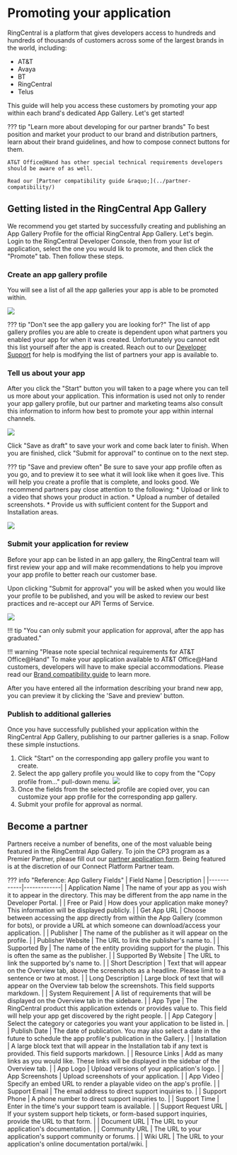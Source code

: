 # Promoting your application

RingCentral is a platform that gives developers access to hundreds and hundreds of thousands of customers across some of the largest brands in the world, including:

* AT&T
* Avaya
* BT
* RingCentral
* Telus

This guide will help you access these customers by promoting your app within each brand's dedicated App Gallery. Let's get started!

??? tip "Learn more about developing for our partner brands"
    To best position and market your product to our brand and distribution partners, learn about their brand guidelines, and how to compose connect buttons for them.
    
    AT&T Office@Hand has other special technical requirements developers should be aware of as well.
    
    Read our [Partner compatibility guide &raquo;](../partner-compatibility/)

## Getting listed in the RingCentral App Gallery

We recommend you get started by successfully creating and publishing an App Gallery Profile for the official RingCentral App Gallery. Let's begin. Login to the RingCentral Developer Console, then from your list of application, select the one you would lik to promote, and then click the "Promote" tab. Then follow these steps. 

### Create an app gallery profile

You will see a list of all the app galleries your app is able to be promoted within.

<img class="img-fluid mx-auto d-block" src="../promote-1.png" style="max-width: 500px">

??? tip "Don't see the app gallery you are looking for?"
    The list of app gallery profiles you are able to create is dependent upon what partners you enabled your app for when it was created. Unfortunately you cannot edit this list yourself after the app is created. Reach out to our [Developer Support](mailto:devsupport@ringcentral.com) for help is modifying the list of partners your app is available to. 

### Tell us about your app

After you click the "Start" button you will taken to a page where you can tell us more about your application. This information is used not only to render your app gallery profile, but our partner and marketing teams also consult this information to inform how best to promote your app within internal channels. 

<img class="img-fluid mx-auto d-block" src="../promote-2.png" style="max-width: 500px">

Click "Save as draft" to save your work and come back later to finish. When you are finished, click "Submit for approval" to continue on to the next step. 

??? tip "Save and preview often"
    Be sure to save your app profile often as you go, and to preview it to see what it will look like when it goes live. This will help you create a profile that is complete, and looks good. We recommend partners pay close attention to the following:
    * Upload or link to a video that shows your product in action.
    * Upload a number of detailed screenshots.
    * Provide us with sufficient content for the Support and Installation areas. 

<img class="img-fluid mx-auto d-block" src="../promote-4.png" style="max-width: 500px">

### Submit your application for review

Before your app can be listed in an app gallery, the RingCentral team will first review your app and will make recommendations to help you improve your app profile to better reach our customer base.

Upon clicking "Submit for approval" you will be asked when you would like your profile to be published, and you will be asked to review our best practices and re-accept our API Terms of Service. 

<img class="img-fluid mx-auto d-block" src="../promote-3.png" style="max-width: 500px">

!!! tip "You can only submit your application for approval, after the app has graduated."

!!! warning "Please note special technical requirements for AT&T Office@Hand"
    To make your application available to AT&T Office@Hand customers, developers will have to make special accommodations. Please read our [Brand compatibility guide](../partner-compatibility/) to learn more. 

After you have entered all the information describing your brand new app, you can preview it by clicking the 'Save and preview' button.

### Publish to additional galleries

Once you have successfully published your application within the RingCentral App Gallery, publishing to our partner galleries is a snap. Follow these simple instuctions.

1. Click "Start" on the corresponding app gallery profile you want to create.
2. Select the app gallery profile you would like to copy from the "Copy profile from..." pull-down menu.
   <img class="img-fluid" src="../promote-6.png" style="max-width: 500px">
3. Once the fields from the selected profile are copied over, you can customize your app profile for the corresponding app gallery.
4. Submit your profile for approval as normal. 

## Become a partner

Partners receive a number of benefits, one of the most valuable being featured in the RingCentral App Gallery. To join the CP3 program as a Premier Partner, please fill out our [partner application form](https://www.ringcentral.com/partner/isvagentform.html). Being featured is at the discretion of our Connect Platform Partner team.

??? info "Reference: App Gallery Fields"
    | Field Name | Description |
    |------------|-------------|
    | Application Name  | The name of your app as you wish it to appear in the directory. This may be different from the app name in the Developer Portal. |
    | Free or Paid  | How does your application make money? This information will be displayed publicly. |
    | Get App URL  | Choose between accessing the app directly from within the App Gallery (common for bots), or provide a URL at which someone can download/access your application.  |
    | Publisher  | The name of the publisher as it will appear on the profile.  |
    | Publisher Website | The URL to link the publisher's name to. |
    | Supported By | The name of the entity providing support for the plugin. This is often the same as the publisher.  |
    | Supported By Website | The URL to link the supported by's name to.  |
    | Short Description | Text that will appear on the Overview tab, above the screenshots as a headline. Please limit to a sentence or two at most. |
    | Long Description | Large block of text that will appear on the Overview tab below the screenshots. This field supports markdown. |
    | System Requirement | A list of requirements that will be displayed on the Overview tab in the sidebare. |
    | App Type | The RingCentral product this application extends or provides value to. This field will help your app get discovered by the right people. |
    | App Category | Select the category or categories you want your application to be listed in. |
    | Publish Date | The date of publication. You may also select a date in the future to schedule the app profile's publication in the Gallery. |
    | Installation | A large block text that will appear in the Installation tab if any text is provided. This field supports markdown. |
    | Resource Links | Add as many links as you would like. These links will be displayed in the sidebar of the Overview tab. |
    | App Logo | Upload versions of your application's logo. |
    | App Screenshots | Upload screenshots of your application. |
    | App Video | Specify an embed URL to render a playable video on the app's profile. |
    | Support Email | The email address to direct support inquiries to. |
    | Support Phone | A phone number to direct support inquiries to. |
    | Support Time | Enter in the time's your support team is available. |
    | Support Request URL | If your system support help tickets, or form-based support inquiries, provide the URL to that form. |
    | Document URL | The URL to your application's documentation. |
    | Community URL | The URL to your application's support community or forums. |
    | Wiki URL | The URL to your application's online documentation portal/wiki. |
